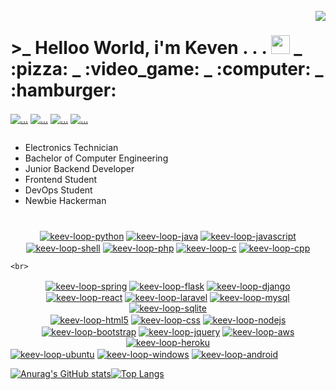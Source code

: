 <div style="display: inline-block">
  <br>
  <img align="right" src="https://i.giphy.com/media/RbDKaczqWovIugyJmW/giphy.webp">
  <h1>>_ Helloo World, i'm Keven . . . <img src="https://raw.githubusercontent.com/MartinHeinz/MartinHeinz/master/wave.gif" width="30px">  _ :pizza: _ :video_game: _ :computer: _ :hamburger: </h1>

  <a href="https://github.com/keev-loop"><img align="center" alt="..." src="https://img.shields.io/badge/GitHub-100000?style=for-the-badge&logo=github&logoColor=white" ></a>
  <a href="https://www.linkedin.com/in/keven-lopes-silva"><img align="center" alt="..." src="https://img.shields.io/badge/LinkedIn-0077B5?style=for-the-badge&logo=linkedin&logoColor=white" ></a>
  <a href="https://dev.to/keev_loop"><img align="center" alt="..." src="https://img.shields.io/badge/dev.to-0A0A0A?style=for-the-badge&logo=dev.to&logoColor=white" ></a>
  <a href="https://steamcommunity.com/id/keev-loop"><img align="center" alt="..." src="https://img.shields.io/badge/Steam-000000?style=for-the-badge&logo=steam&logoColor=white" ></a>
  <br>
</div>

  - Electronics Technician
  - Bachelor of Computer Engineering
  - Junior Backend Developer
  - Frontend Student
  - DevOps Student
  - Newbie Hackerman
  
  #
  
  <div align="center" style="display: inline-block">
    <a href="https://www.python.org/"><img align="center" alt="keev-loop-python" src="https://img.shields.io/badge/Python-3776AB?style=for-the-badge&logo=python&logoColor=white"></a>
    <a href="https://www.w3schools.com/java/"><img align="center" alt="keev-loop-java" src="https://img.shields.io/badge/Java-ED8B00?style=for-the-badge&logo=java&logoColor=white"></a>
    <a href="https://www.javascript.com/"><img align="center" alt="keev-loop-javascript" src="https://img.shields.io/badge/JavaScript-F7DF1E?style=for-the-badge&logo=javascript&logoColor=white"></a>
    <a href="#"><img align="center" alt="keev-loop-shell" src="https://img.shields.io/badge/Shell_Script-121011?style=for-the-badge&logo=gnu-bash&logoColor=white"></a>
    <a href="https://www.php.net/"><img align="center" alt="keev-loop-php" src="https://img.shields.io/badge/PHP-777BB4?style=for-the-badge&logo=php&logoColor=white"></a>
    <a href="https://www.learn-c.org/"><img align="center" alt="keev-loop-c" src="https://img.shields.io/badge/C%2B%2B-00599C?style=for-the-badge&logo=c%2B%2B&logoColor=white"></a>
    <a href="https://www.w3schools.com/CPP/"><img align="center" alt="keev-loop-cpp" src="https://img.shields.io/badge/C%2B%2B-00599C?style=for-the-badge&logo=c%2B%2B&logoColor=white"></a>
  </div>
  
    <br>
    
   <div align="center" style="display: inline-block">
    <a href="https://spring.io/"><img align="center" alt="keev-loop-spring" src="https://img.shields.io/badge/Spring-6DB33F?style=for-the-badge&logo=spring&logoColor=white"></a>
    <a href="https://flask.palletsprojects.com/"><img align="center" alt="keev-loop-flask" src="https://img.shields.io/badge/Flask-000000?style=for-the-badge&logo=flask&logoColor=white"></a>
    <a href="https://www.djangoproject.com/"><img align="center" alt="keev-loop-django" src="https://img.shields.io/badge/Django-092E20?style=for-the-badge&logo=django&logoColor=white"></a>
    <a href="https://reactjs.org/"><img align="center" alt="keev-loop-react" src="https://img.shields.io/badge/React-20232A?style=for-the-badge&logo=react&logoColor=61DAFB"></a>
    <a href="https://laravel.com/"><img align="center" alt="keev-loop-laravel" src="https://img.shields.io/badge/Laravel-FF2D20?style=for-the-badge&logo=laravel&logoColor=white"></a>
    <a href="https://www.mysql.com/"><img align="center" alt="keev-loop-mysql" src="https://img.shields.io/badge/MySQL-00000F?style=for-the-badge&logo=mysql&logoColor=white"></a>
    <a href="https://www.sqlite.org/"><img align="center" alt="keev-loop-sqlite" src="https://img.shields.io/badge/SQLite-07405E?style=for-the-badge&logo=sqlite&logoColor=white"></a>
  </div>
  
  <br>
  
  <div align="center" style="display: inline-block">
    <a href="https://www.w3schools.com/html/"><img align="center" alt="keev-loop-html5" src="https://img.shields.io/badge/HTML5-E34F26?style=for-the-badge&logo=html5&logoColor=white"></a>
    <a href="https://www.w3schools.com/css/"><img align="center" alt="keev-loop-css" src="https://img.shields.io/badge/CSS-239120?&style=for-the-badge&logo=css3&logoColor=white"></a>
    <a href="https://nodejs.org/"><img align="center" alt="keev-loop-nodejs" src="https://img.shields.io/badge/Node.js-43853D?style=for-the-badge&logo=node.js&logoColor=white"></a>
    <a href="https://getbootstrap.com/"><img align="center" alt="keev-loop-bootstrap" src="https://img.shields.io/badge/Bootstrap-563D7C?style=for-the-badge&logo=bootstrap&logoColor=white"></a>
    <a href="https://jquery.com/"><img align="center" alt="keev-loop-jquery" src="https://img.shields.io/badge/jQuery-0769AD?style=for-the-badge&logo=jquery&logoColor=white"></a>
    <a href="https://aws.amazon.com/"><img align="center" alt="keev-loop-aws" src="https://img.shields.io/badge/Amazon_AWS-232F3E?style=for-the-badge&logo=amazon-aws&logoColor=white"></a>
    <a href="https://www.heroku.com/"><img align="center" alt="keev-loop-heroku" src="https://img.shields.io/badge/Heroku-430098?style=for-the-badge&logo=heroku&logoColor=white"></a>
    
  </div> 
  
  <br>
  
  <div align="center" style="display: inline-block">
    <a href="https://ubuntu.com/"><img align="center" alt="keev-loop-ubuntu" src="https://img.shields.io/badge/Ubuntu-E95420?style=for-the-badge&logo=ubuntu&logoColor=white"></a>
    <a href="https://www.microsoft.com/windows/"><img align="center" alt="keev-loop-windows" src="https://img.shields.io/badge/Windows-0078D6?style=for-the-badge&logo=windows&logoColor=white"></a>
    <a href="https://www.android.com/"><img align="center" alt="keev-loop-android" src="https://img.shields.io/badge/Android-3DDC84?style=for-the-badge&logo=android&logoColor=white"></a>
  </div> 
  

[![Anurag's GitHub stats](https://github-readme-stats.vercel.app/api?username=keev-loop&show_icons=true&theme=tokyonight)](https://github.com/anuraghazra/github-readme-stats)[![Top Langs](https://github-readme-stats.vercel.app/api/top-langs/?username=keev-loop&theme=tokyonight&layout=compact)](https://github.com/anuraghazra/github-readme-stats)


